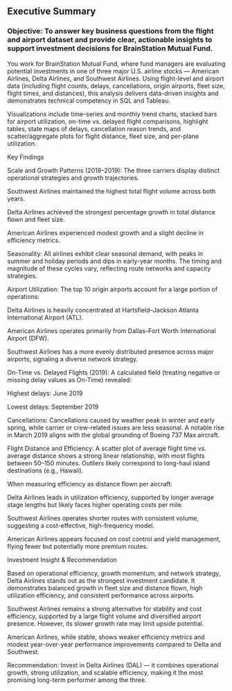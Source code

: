 ## Executive Summary

### Objective: To answer key business questions from the flight and airport dataset and provide clear, actionable insights to support investment decisions for BrainStation Mutual Fund.

You work for BrainStation Mutual Fund, where fund managers are evaluating potential investments in one of three major U.S. airline stocks — American Airlines, Delta Airlines, and Southwest Airlines. Using flight-level and airport data (including flight counts, delays, cancellations, origin airports, fleet size, flight times, and distances), this analysis delivers data-driven insights and demonstrates technical competency in SQL and Tableau.

Visualizations include time-series and monthly trend charts, stacked bars for airport utilization, on-time vs. delayed flight comparisons, highlight tables, state maps of delays, cancellation reason trends, and scatter/aggregate plots for flight distance, fleet size, and per-plane utilization.

Key Findings

Scale and Growth Patterns (2018–2019):
The three carriers display distinct operational strategies and growth trajectories.

Southwest Airlines maintained the highest total flight volume across both years.

Delta Airlines achieved the strongest percentage growth in total distance flown and fleet size.

American Airlines experienced modest growth and a slight decline in efficiency metrics.

Seasonality:
All airlines exhibit clear seasonal demand, with peaks in summer and holiday periods and dips in early-year months. The timing and magnitude of these cycles vary, reflecting route networks and capacity strategies.

Airport Utilization:
The top 10 origin airports account for a large portion of operations:

Delta Airlines is heavily concentrated at Hartsfield–Jackson Atlanta International Airport (ATL).

American Airlines operates primarily from Dallas–Fort Worth International Airport (DFW).

Southwest Airlines has a more evenly distributed presence across major airports, signaling a diverse network strategy.

On-Time vs. Delayed Flights (2019):
A calculated field (treating negative or missing delay values as On-Time) revealed:

Highest delays: June 2019

Lowest delays: September 2019

Cancellations:
Cancellations caused by weather peak in winter and early spring, while carrier or crew-related issues are less seasonal. A notable rise in March 2019 aligns with the global grounding of Boeing 737 Max aircraft.

Flight Distance and Efficiency:
A scatter plot of average flight time vs. average distance shows a strong linear relationship, with most flights between 50–150 minutes. Outliers likely correspond to long-haul island destinations (e.g., Hawaii).

When measuring efficiency as distance flown per aircraft:

Delta Airlines leads in utilization efficiency, supported by longer average stage lengths but likely faces higher operating costs per mile.

Southwest Airlines operates shorter routes with consistent volume, suggesting a cost-effective, high-frequency model.

American Airlines appears focused on cost control and yield management, flying fewer but potentially more premium routes.

Investment Insight & Recommendation

Based on operational efficiency, growth momentum, and network strategy, Delta Airlines stands out as the strongest investment candidate. It demonstrates balanced growth in fleet size and distance flown, high utilization efficiency, and consistent performance across airports.

Southwest Airlines remains a strong alternative for stability and cost efficiency, supported by a large flight volume and diversified airport presence. However, its slower growth rate may limit upside potential.

American Airlines, while stable, shows weaker efficiency metrics and modest year-over-year performance improvements compared to Delta and Southwest.

Recommendation:
Invest in Delta Airlines (DAL) — it combines operational growth, strong utilization, and scalable efficiency, making it the most promising long-term performer among the three.
